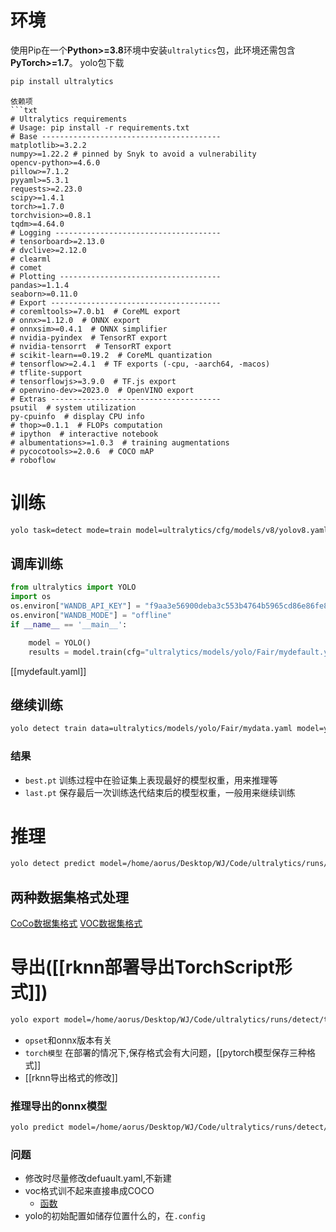 # 环境
使用Pip在一个**Python>=3.8**环境中安装`ultralytics`包，此环境还需包含**PyTorch>=1.7**。
yolo包下载
```bash
pip install ultralytics
```
```
依赖项
```txt
# Ultralytics requirements
# Usage: pip install -r requirements.txt
# Base ----------------------------------------
matplotlib>=3.2.2
numpy>=1.22.2 # pinned by Snyk to avoid a vulnerability
opencv-python>=4.6.0
pillow>=7.1.2
pyyaml>=5.3.1
requests>=2.23.0
scipy>=1.4.1
torch>=1.7.0
torchvision>=0.8.1
tqdm>=4.64.0
# Logging -------------------------------------
# tensorboard>=2.13.0
# dvclive>=2.12.0
# clearml
# comet
# Plotting ------------------------------------
pandas>=1.1.4
seaborn>=0.11.0
# Export --------------------------------------
# coremltools>=7.0.b1  # CoreML export
# onnx>=1.12.0  # ONNX export
# onnxsim>=0.4.1  # ONNX simplifier
# nvidia-pyindex  # TensorRT export
# nvidia-tensorrt  # TensorRT export
# scikit-learn==0.19.2  # CoreML quantization
# tensorflow>=2.4.1  # TF exports (-cpu, -aarch64, -macos)
# tflite-support
# tensorflowjs>=3.9.0  # TF.js export
# openvino-dev>=2023.0  # OpenVINO export
# Extras --------------------------------------
psutil  # system utilization
py-cpuinfo  # display CPU info
# thop>=0.1.1  # FLOPs computation
# ipython  # interactive notebook
# albumentations>=1.0.3  # training augmentations
# pycocotools>=2.0.6  # COCO mAP
# roboflow
```
# 训练
```bash
yolo task=detect mode=train model=ultralytics/cfg/models/v8/yolov8.yaml data=ultralytics/models/yolo/Fair/mydata.yaml epochs=600 imgsz=640 resume=True
```
## 调库训练
```python
from ultralytics import YOLO
import os
os.environ["WANDB_API_KEY"] = "f9aa3e56900deba3c553b4764b5965cd86e86fe8"
os.environ["WANDB_MODE"] = "offline"
if __name__ == '__main__':

    model = YOLO()
    results = model.train(cfg="ultralytics/models/yolo/Fair/mydefault.yaml")
```
[[mydefault.yaml]]
## 继续训练
```bash
yolo detect train data=ultralytics/models/yolo/Fair/mydata.yaml model=yolov8n.yaml pretrained=last.pt epochs=100 imgsz=640 resume=True
```
### 结果
* `best.pt` 训练过程中在验证集上表现最好的模型权重，用来推理等
* `last.pt` 保存最后一次训练迭代结束后的模型权重，一般用来继续训练

# 推理
```bash
yolo detect predict model=/home/aorus/Desktop/WJ/Code/ultralytics/runs/detect/train13/weights/best.pt source=/home/aorus/Desktop/WJ/Code/ultralytics/1.jpg
```
## 两种数据集格式处理
[CoCo数据集格式](https://blog.csdn.net/m0_63493883/article/details/134786368)
[VOC数据集格式](https://blog.csdn.net/m0_63493883/article/details/134786368)
# 导出([[rknn部署导出TorchScript形式]])
```bash
yolo export model=/home/aorus/Desktop/WJ/Code/ultralytics/runs/detect/train13/weights/best.pt format=onnx opset=12
```
* `opset`和onnx版本有关
* `torch模型` 在部署的情况下,保存格式会有大问题，[[pytorch模型保存三种格式]]
* [[rknn导出格式的修改]]
### 推理导出的onnx模型
```bash
yolo predict model=/home/aorus/Desktop/WJ/Code/ultralytics/runs/detect/train13/weights/best.onnxsource=/home/aorus/Desktop/WJ/Code/ultralytics/1.jpg device=0,1
```
### 问题
* 修改时尽量修改defuault.yaml,不新建
* voc格式训不起来直接串成COCO
	* [函数](voc_to_coco.py)
* yolo的初始配置如储存位置什么的，在`.config`